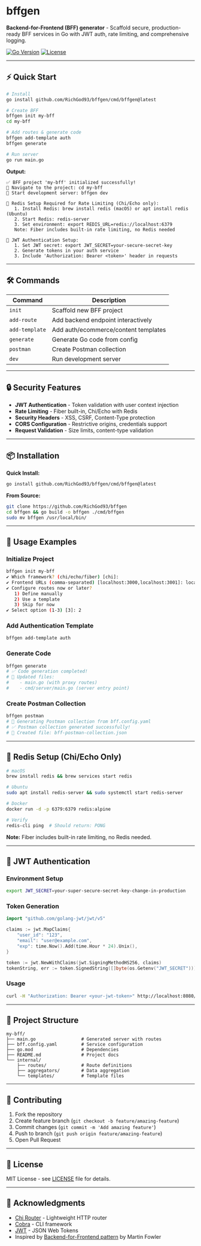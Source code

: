# bffgen

**Backend-for-Frontend (BFF) generator** - Scaffold secure, production-ready BFF services in Go with JWT auth, rate limiting, and comprehensive logging.

[![Go Version](https://img.shields.io/badge/Go-1.21+-blue.svg)](https://golang.org/)
[![License](https://img.shields.io/badge/License-MIT-green.svg)](LICENSE)

---

## ⚡ Quick Start

```bash
# Install
go install github.com/RichGod93/bffgen/cmd/bffgen@latest

# Create BFF
bffgen init my-bff
cd my-bff

# Add routes & generate code
bffgen add-template auth
bffgen generate

# Run server
go run main.go
```

**Output:**

```
✅ BFF project 'my-bff' initialized successfully!
📁 Navigate to the project: cd my-bff
🚀 Start development server: bffgen dev

🔴 Redis Setup Required for Rate Limiting (Chi/Echo only):
   1. Install Redis: brew install redis (macOS) or apt install redis (Ubuntu)
   2. Start Redis: redis-server
   3. Set environment: export REDIS_URL=redis://localhost:6379
   Note: Fiber includes built-in rate limiting, no Redis needed

🔐 JWT Authentication Setup:
   1. Set JWT secret: export JWT_SECRET=your-secure-secret-key
   2. Generate tokens in your auth service
   3. Include 'Authorization: Bearer <token>' header in requests
```

---

## 🛠️ Commands

| Command        | Description                          |
| -------------- | ------------------------------------ |
| `init`         | Scaffold new BFF project             |
| `add-route`    | Add backend endpoint interactively   |
| `add-template` | Add auth/ecommerce/content templates |
| `generate`     | Generate Go code from config         |
| `postman`      | Create Postman collection            |
| `dev`          | Run development server               |

---

## 🔒 Security Features

- **JWT Authentication** - Token validation with user context injection
- **Rate Limiting** - Fiber built-in, Chi/Echo with Redis
- **Security Headers** - XSS, CSRF, Content-Type protection
- **CORS Configuration** - Restrictive origins, credentials support
- **Request Validation** - Size limits, content-type validation

---

## 📦 Installation

**Quick Install:**

```bash
go install github.com/RichGod93/bffgen/cmd/bffgen@latest
```

**From Source:**

```bash
git clone https://github.com/RichGod93/bffgen
cd bffgen && go build -o bffgen ./cmd/bffgen
sudo mv bffgen /usr/local/bin/
```

---

## 🚀 Usage Examples

### Initialize Project

```bash
bffgen init my-bff
✔ Which framework? (chi/echo/fiber) [chi]:
✔ Frontend URLs (comma-separated) [localhost:3000,localhost:3001]: localhost:5173
✔ Configure routes now or later?
   1) Define manually
   2) Use a template
   3) Skip for now
✔ Select option (1-3) [3]: 2
```

### Add Authentication Template

```bash
bffgen add-template auth
```

### Generate Code

```bash
bffgen generate
# ✅ Code generation completed!
# 📁 Updated files:
#    - main.go (with proxy routes)
#    - cmd/server/main.go (server entry point)
```

### Create Postman Collection

```bash
bffgen postman
# 📮 Generating Postman collection from bff.config.yaml
# ✅ Postman collection generated successfully!
# 📁 Created file: bff-postman-collection.json
```

---

## 🔴 Redis Setup (Chi/Echo Only)

```bash
# macOS
brew install redis && brew services start redis

# Ubuntu
sudo apt install redis-server && sudo systemctl start redis-server

# Docker
docker run -d -p 6379:6379 redis:alpine

# Verify
redis-cli ping  # Should return: PONG
```

**Note:** Fiber includes built-in rate limiting, no Redis needed.

---

## 🔐 JWT Authentication

### Environment Setup

```bash
export JWT_SECRET=your-super-secure-secret-key-change-in-production
```

### Token Generation

```go
import "github.com/golang-jwt/jwt/v5"

claims := jwt.MapClaims{
    "user_id": "123",
    "email": "user@example.com",
    "exp": time.Now().Add(time.Hour * 24).Unix(),
}

token := jwt.NewWithClaims(jwt.SigningMethodHS256, claims)
tokenString, err := token.SignedString([]byte(os.Getenv("JWT_SECRET")))
```

### Usage

```bash
curl -H "Authorization: Bearer <your-jwt-token>" http://localhost:8080/api/protected
```

---

## 📂 Project Structure

```
my-bff/
├── main.go                 # Generated server with routes
├── bff.config.yaml         # Service configuration
├── go.mod                  # Dependencies
├── README.md               # Project docs
└── internal/
    ├── routes/             # Route definitions
    ├── aggregators/        # Data aggregation
    └── templates/          # Template files
```

---

## 🤝 Contributing

1. Fork the repository
2. Create feature branch (`git checkout -b feature/amazing-feature`)
3. Commit changes (`git commit -m 'Add amazing feature'`)
4. Push to branch (`git push origin feature/amazing-feature`)
5. Open Pull Request

---

## 📄 License

MIT License - see [LICENSE](LICENSE) file for details.

---

## 🙏 Acknowledgments

- [Chi Router](https://github.com/go-chi/chi) - Lightweight HTTP router
- [Cobra](https://github.com/spf13/cobra) - CLI framework
- [JWT](https://github.com/golang-jwt/jwt) - JSON Web Tokens
- Inspired by [Backend-for-Frontend pattern](https://martinfowler.com/articles/bff.html) by Martin Fowler
